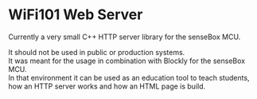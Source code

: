 # WiFi101 Web Server

Currently a very small C++ HTTP server library for the senseBox MCU.

It should not be used in public or production systems.  
It was meant for the usage in combination with Blockly for the senseBox MCU.  
In that environment it can be used as an education tool to teach students, how an HTTP server works
and how an HTML page is build.
